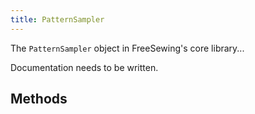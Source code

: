 ```yaml
---
title: PatternSampler
---
```


The `PatternSampler` object in FreeSewing's core library...

<Fixme>

Documentation needs to be written.

</Fixme>

## Methods

<ReadMore />
